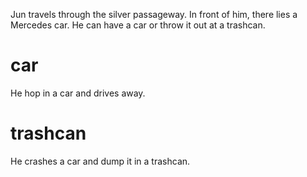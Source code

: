 Jun travels through the silver passageway. In front of him, there lies a Mercedes car. He can have a car or throw it out at a trashcan.

# car
He hop in a car and drives away.

# trashcan
He crashes a car and dump it in a trashcan.
